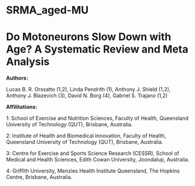 # SRMA_aged-MU

# Do Motoneurons Slow Down with Age? A Systematic Review and Meta Analysis

**Authors:**

Lucas B. R. Orssatto (1,2), Linda Pendrith (1), Anthony J. Shield (1,2), Anthony J. Blazevich (3), David N. Borg (4), Gabriel S. Trajano (1,2)


**Affilitations:**

1: School of Exercise and Nutrition Sciences, Faculty of Health, Queensland University of Technology (QUT), Brisbane, Australia.

2: Institute of Health and Biomedical Innovation, Faculty of Health, Queensland University of Technology (QUT), Brisbane, Australia.

3: Centre for Exercise and Sports Science Research (CESSR), School of Medical and Health Sciences, Edith Cowan University, Joondalup, Australia.

4: Griffith University, Menzies Health Institute Queensland, The Hopkins Centre, Brisbane, Australia. 

